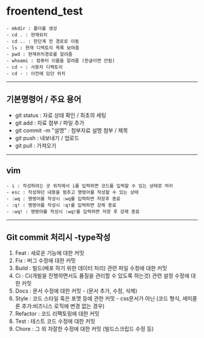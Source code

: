<!-- 프론트엔드 git cli 복습하기 -->
# froentend_test

```cli 용어
- mkdir : 폴더를 생성
- cd . : 현재위치
- cd .. : 한단계 전 경로로 이동
- ls : 현재 디렉토리 목록 보여줌
- pwd : 현재위치경로를 알려줌
- whoami : 컴퓨터 이름을 알려줌 (한글이면 안됨)
- cd ~ : 사용자 디렉토리
- cd - : 이전에 있던 위치
```

---
## 기본명령어 / 주요 용어
- git status : 자료 상태 확인 / 최초의 세팅
- git add : 자료 첨부 / 파일 추가
- git commit -m "설명" : 첨부자료 설명 첨부 / 제목
- git push : 내보내기 / 업로드
- git pull : 가져오기
---

## vim 
  ``` vim
  - i : 작성하려는 곳 위치에서 i를 입력하면 코드를 입력할 수 있는 상태로 처리
  - esc : 작성하던 내용을 멈추고 명령어를 작성할 수 있는 상태
  - :wq : 명령어를 작성시 :wq를 입력하면 저장후 종료
  - :q! : 명령어를 작성시 :q!를 입력하면 강제 종료
  - :wq! : 명령어를 작성시 :wq!를 입력하면 저장 후 강제 종료
  ```
---
## Git commit 처리시 -type작성
1. Feat : 새로운 기능에 대한 커밋
2. Fix : 버그 수정에 대한 커밋
3. Build : 빌드(배포 하기 위한 데이터 처리) 관련 파일 수정에 대한 커밋
4. Ci : Ci(개발을 진행하면서도 품질을 관리할 수 있도록 하는것) 관련 설정 수정에 대한 커밋
5. Docs : 문서 수정에 대한 커밋 - (문서 추가, 수정, 삭제)
6. Style : 코드 스타일 혹은 포맷 등에 관한 커밋 - css문서가 아닌 (코드 형식, 세미콜론 추가:비즈니스 로직에 변경 없는 경우)
7. Refactor : 코드 리팩토링에 대한 커밋
8. Test : 테스트 코드 수정에 대한 커밋
9. Chore : 그 외 자잘한 수정에 대한 커밋 (빌드스크립드 수정 등)